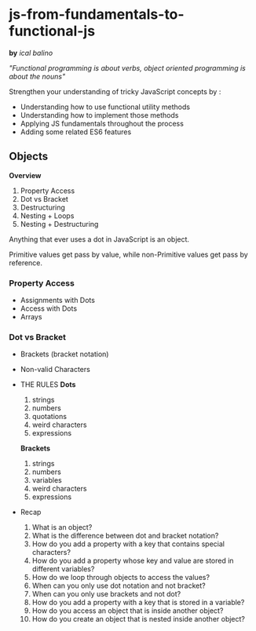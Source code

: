 # js-from-fundamentals-to-functional-js

**by** _ical balino_

_"Functional programming is about verbs, object oriented programming is about the nouns"_

Strengthen your understanding of tricky JavaScript concepts by : 
- Understanding how to use functional utility methods
- Understanding how to implement those methods
- Applying JS fundamentals throughout the process
- Adding some related ES6 features

## Objects

**Overview**
1. Property Access
2. Dot vs Bracket
3. Destructuring
4. Nesting + Loops  
5. Nesting + Destructuring

Anything that ever uses a dot in JavaScript is an object.

Primitive values get pass by value, while non-Primitive values get pass by reference.

### Property Access
- Assignments with Dots
- Access with Dots
- Arrays

### Dot vs Bracket
- Brackets (bracket notation)
- Non-valid Characters
- THE RULES
    **Dots**
    1. strings
    2. numbers
    3. quotations
    4. weird characters
    5. expressions
 
    **Brackets**
    1. strings
    2. numbers
    3. variables
    4. weird characters
    5. expressions

- Recap
    1. What is an object?
    2. What is the difference between dot and bracket notation?
    3. How do you add a property with a key that contains special characters?
    4. How do you add a property whose key and value are stored in different variables?
    5. How do we loop through objects to access the values?
    6. When can you only use dot notation and not bracket? 
    7. When can you only use brackets and not dot?
    8. How do you add a property with a key that is stored in a variable?
    9. How do you access an object that is inside another object?
    10. How do you create an object that is nested inside another object?


